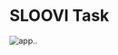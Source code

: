 # SLOOVI Task

<img src="https://res.cloudinary.com/chuksmbanaso/image/upload/v1655415263/media/Screenshot_209_uzn9ac.png" title="app" alt="app">..
